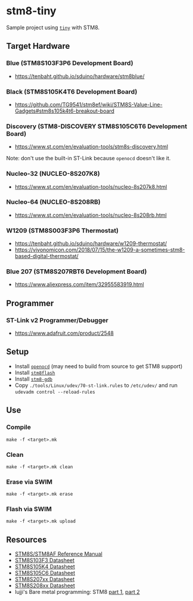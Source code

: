 # stm8-tiny
Sample project using [`tiny`](https://github.com/ryanplusplus/tiny) with STM8.

## Target Hardware
### Blue (STM8S103F3P6 Development Board)
- https://tenbaht.github.io/sduino/hardware/stm8blue/

### Black (STM8S105K4T6 Development Board)
- https://github.com/TG9541/stm8ef/wiki/STM8S-Value-Line-Gadgets#stm8s105k4t6-breakout-board

### Discovery (STM8-DISCOVERY STM8S105C6T6 Development Board)
- https://www.st.com/en/evaluation-tools/stm8s-discovery.html

Note: don't use the built-in ST-Link because `openocd` doesn't like it.

### Nucleo-32 (NUCLEO-8S207K8)
- https://www.st.com/en/evaluation-tools/nucleo-8s207k8.html

### Nucleo-64 (NUCLEO-8S208RB)
- https://www.st.com/en/evaluation-tools/nucleo-8s208rb.html

### W1209 (STM8S003F3P6 Thermostat)
- https://tenbaht.github.io/sduino/hardware/w1209-thermostat/
- https://vivonomicon.com/2018/07/15/the-w1209-a-sometimes-stm8-based-digital-thermostat/

### Blue 207 (STM8S207RBT6 Development Board)
- https://www.aliexpress.com/item/32955583919.html

## Programmer
### ST-Link v2 Programmer/Debugger
- https://www.adafruit.com/product/2548

## Setup
- Install [`openocd`](https://github.com/ntfreak/openocd) (may need to build from source to get STM8 support)
- Install [`stm8flash`](https://github.com/ryanplusplus/stm8flash)
- Install [`stm8-gdb`](https://stm8-binutils-gdb.sourceforge.io/)
- Copy `./tools/Linux/udev/70-st-link.rules` to `/etc/udev/` and run `udevadm control --reload-rules`

## Use
### Compile
```shell
make -f <target>.mk
```

### Clean
```shell
make -f <target>.mk clean
```

### Erase via SWIM
```shell
make -f <target>.mk erase
```

### Flash via SWIM
```shell
make -f <target>.mk upload
```

## Resources
- [STM8S/STM8AF Reference Manual](https://www.st.com/resource/en/reference_manual/cd00190271.pdf)
- [STM8S103F3 Datasheet](https://www.st.com/resource/en/datasheet/stm8s103f3.pdf)
- [STM8S105K4 Datasheet](https://www.st.com/resource/en/datasheet/stm8s105k4.pdf)
- [STM8S105C6 Datasheet](https://www.st.com/resource/en/datasheet/stm8s105c6.pdf)
- [STM8S207xx Datasheet](https://www.st.com/resource/en/datasheet/stm8s207rb.pdf)
- [STM8S208xx Datasheet](https://www.st.com/resource/en/datasheet/stm8s208rb.pdf)
- lujji's Bare metal programming: STM8 [part 1](https://lujji.github.io/blog/bare-metal-programming-stm8/), [part 2](https://lujji.github.io/blog/bare-metal-programming-stm8-part2/)
